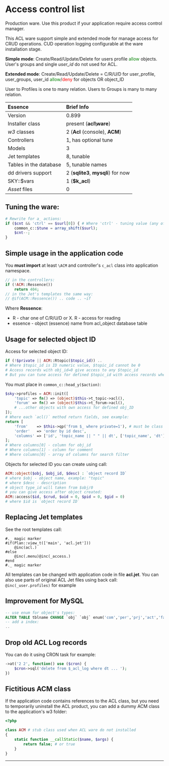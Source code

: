 
# Access control list

Production ware. Use this product if your application require access control manager.

This ACL ware support simple and extended mode for manage access for
CRUD operations. CUD operation logging configurable at the ware installation stage.

**Simple mode**: Create/Read/Update/Delete for users profile <span style="color:green">allow</span> objects.
User's groups and single _user\_id_ do not used for ACL.

**Extended mode**:
Create/Read/Update/Delete = C/R/U/D for
user_profile, user_groups, user_id
<span style="color:green">allow</span>/<span style="color:red">deny</span> for
objects OR object_ID

User to Profiles is one to many relation. Users to Groups is many to many relation.

Essence | Brief Info
:----- | :-----
Version | 0.899
Installer class | present (**acl\\ware**)
_w3_ classes | 2 (**Acl** (console), **ACM**)
Controllers | 1, has optional tune
Models | 3
Jet templates | 8, tunable
Tables in the database | 5, tunable names
dd drivers support | 2 (**sqlite3**, **mysqli**) for now
SKY::$vars | 1 (**$k_acl**)
_Asset_ files | 0

## Tuning the ware:
```php
# Rewrite for a_ actions:
if ($cnt && 'ctrl' == $surl[0]) { # Where 'ctrl' - tuning value (any of `/^[\w+\-]+$/`)
    common_c::$tune = array_shift($surl);
    $cnt--;
}
```

## Simple usage in the application code
You **must import** at least `\ACM` and controller's `c_acl` class into application namespace.
```php
// in the controllers:
if (!ACM::Ressence())
    return 404;
// in the Jet's templates the same way:
// @if(ACM::Ressence()) .. code .. ~if
```

Where **Ressence**:
* R - char one of C/R/U/D or X. R - access for reading
* essence - object (essence) name from acl_object database table

## Usage for selected object ID

Access for selected object ID:
```php
if (!$private || ACM::Rtopic($topic_id)) ..
# Where $topic_id is ID numeric value, $topic_id cannot be 0
# Access records with obj_id=0 give access to any $topic_id
# But you can tune access for defined $topic_id with access records where obj_id=$topic_id (!=0)
```

You must place in `common_c::head_y($action)`:
```php
$sky->profiles = ACM::init([
    'topic' => fn() => (object)$this->t_topic->acl(),
    'forum' => fn() => (object)$this->t_forum->acl(),
    # ...other objects with own access for defined obj_ID
]);
# Where each `acl()` method return fields, see example:
return [
    'from'    => $this->qp('from $_ where private=1'), # must be class SQL object
    'order'   => 'order by id desc',
    'columns' => ['id', 'topic_name || " " || dt', ['topic_name', 'dt']],
];
# Where columns[0] - column for obj_id
# Where columns[1] - column for comment
# Where columns[0] - array of columns for search filter
```



Objects for selected ID you can create using call:

```php
ACM::object($obj, $obj_id, $desc) : `object record ID`
# where $obj - object name, example: "topic"
# where $desc - description
# object type_id will taken from $obj/0
# you can give access after object created:
ACM::access($id, $crud, $uid = 0, $pid = 0, $gid = 0)
# where $id is `object record ID`

```


## Replacing Jet templates
See the root templates call:
```jet
#._ magic marker
#if(Plan::view_t(['main', 'acl.jet']))
    @inc(acl.)
#else
    @inc(.menu)@inc(_access.)
#end
#._ magic marker
```
All templates can be changed with application code in file **acl.jet**.
You can also use parts of original ACL Jet files using back call: `@inc(_user.profiles)` for example


## Improvement for MySQL

```sql
-- use enum for object's types:
ALTER TABLE tblname CHANGE `obj` `obj` enum('com','per','prj','act','face') DEFAULT NULL,
-- add a index:
..
```

## Drop old ACL Log records

You can do it using CRON task for example:
```php
->at('2 2', function() use ($cron) {
    $cron->sql('delete from $_acl_log where dt ... ');
})
```

## Fictitious ACM class

If the application code contains references to the ACL class, but you need to temporarily uninstall
the ACL product, you can add a dummy ACM class to the application's w3 folder:
```php
<?php

class ACM # stub class used when ACL ware do not installed
{
    static function __callStatic($name, $args) {
        return false; # or true
    }
}

```
<hr>
